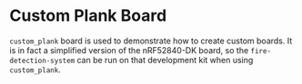 # Custom Plank Board

`custom_plank` board is used to demonstrate how to create custom boards. It is
in fact a simplified version of the nRF52840-DK board, so the
`fire-detection-system` can be run on that development kit when using
`custom_plank`.
